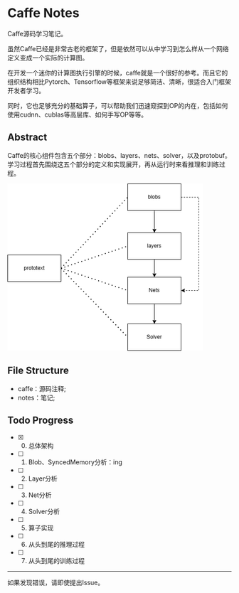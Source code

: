 # Caffe Notes

Caffe源码学习笔记。

虽然Caffe已经是非常古老的框架了，但是依然可以从中学习到怎么样从一个网络定义变成一个实际的计算图。

在开发一个迷你的计算图执行引擎的时候，caffe就是一个很好的参考。而且它的组织结构相比Pytorch、Tensorflow等框架来说足够简洁、清晰，很适合入门框架开发者学习。

同时，它也足够充分的基础算子，可以帮助我们迅速窥探到OP的内在，包括如何使用cudnn、cublas等高层库、如何手写OP等等。

## Abstract

Caffe的核心组件包含五个部分：blobs、layers、nets、solver，以及protobuf。学习过程首先围绕这五个部分的定义和实现展开，再从运行时来看推理和训练过程。

![](./notes/assets/1.png)

## File Structure
- caffe：源码注释;
- notes：笔记;

## Todo Progress

- [x] 0. 总体架构
- [ ] 1. Blob、SyncedMemory分析：ing
- [ ] 2. Layer分析
- [ ] 3. Net分析
- [ ] 4. Solver分析
- [ ] 5. 算子实现
- [ ] 6. 从头到尾的推理过程
- [ ] 7. 从头到尾的训练过程

---

如果发现错误，请即使提出Issue。